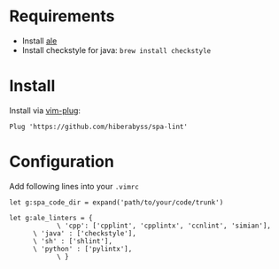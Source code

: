 # Requirements

- Install [ale](https://github.com/w0rp/ale)
- Install checkstyle for java: `brew install checkstyle`

# Install

Install via [vim-plug](https://hiberabyss.github.io/2018/03/21/vim-plug-introduction/):

```vim
Plug 'https://github.com/hiberabyss/spa-lint'
```


# Configuration

Add following lines into your `.vimrc`

```vim
let g:spa_code_dir = expand('path/to/your/code/trunk')

let g:ale_linters = {
			\ 'cpp': ['cpplint', 'cpplintx', 'ccnlint', 'simian'],
      \ 'java' : ['checkstyle'],
      \ 'sh' : ['shlint'],
      \ 'python' : ['pylintx'],
			\ }
```
